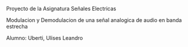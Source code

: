 Proyecto de la Asignatura Señales Electricas 

Modulacion y Demodulacion de una señal analogica de audio en banda estrecha

Alumno: Uberti, Ulises Leandro
